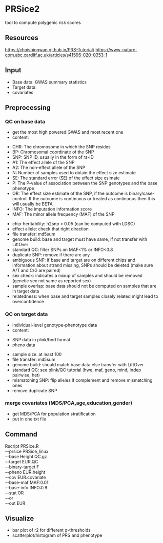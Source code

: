 # PRSice2 
tool to compute polygenic risk scores

## Resources
https://choishingwan.github.io/PRS-Tutorial/
https://www-nature-com.abc.cardiff.ac.uk/articles/s41596-020-0353-1

## Input
- Base data: GWAS summary statistics
- Target data: 
- covariates

## Preprocessing

### QC on base data
- get the most high powered GWAS and most recent one
- content: 
* CHR: The chromosome in which the SNP resides
* BP: Chromosomal coordinate of the SNP
* SNP: SNP ID, usually in the form of rs-ID
* A1: The effect allele of the SNP
* A2: The non-effect allele of the SNP
* N: Number of samples used to obtain the effect size estimate
* SE: The standard error (SE) of the effect size esimate
* P: The P-value of association between the SNP genotypes and the base phenotype
* OR: The effect size estimate of the SNP, if the outcome is binary/case-control. If the outcome is continuous or treated as continuous then this will usually be BETA
* INFO: The imputation information score
* MAF: The minor allele frequency (MAF) of the SNP
- chip-heritability: h2snp < 0.05 (can be computed with LDSC)
- effect allele: check that right direction
- file transfer: md5sum
- genome build: base and target must have same, if not transfer with LiftOver
- standard QC: filter SNPs on MAF<1% or INFO<0.8
- duplicate SNP: remove if there are any
- ambiguous SNP: if base and target are on different chips and information about strand missing, SNPs should be deleted (make sure A/T and C/G are paired)
- sex check: indicates a mixup of samples and should be removed (genetic sex not same as reported sex)
- sample overlap: base data should not be computed on samples that are in target data
- relatedness: when base and target samples closely related might lead to overconfidence

### QC on target data
- individual-level genotype-phenotype data
- content:
* SNP data in plink/bed format
* pheno data
- sample size: at least 100
- file transfer: md5sum
- genome build: should match base data else transfer with LiftOver
- standard QC: see plink/QC tutorial (hwe, maf, geno, mind, indep pairwise, het)
- mismatching SNP: flip alleles if complement and remove mismatching ones
- remove duplicate SNP

### merge covariates (MDS/PCA,age,education,gender)
- get MDS/PCA for population stratification
- put in one txt file

## Command
Rscript PRSice.R \
    --prsice PRSice_linux \
    --base Height.QC.gz \
    --target EUR.QC \
    --binary-target F \
    --pheno EUR.height \
    --cov EUR.covariate \
    --base-maf MAF:0.01 \
    --base-info INFO:0.8 \
    --stat OR \
    --or \
    --out EUR
## Visualize
- bar plot of r2 for different p-thresholds
- scatterplot/histogram of PRS and phenotype